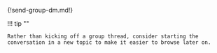 {!send-group-dm.md!}

!!! tip ""

    Rather than kicking off a group thread, consider starting the
    conversation in a new topic to make it easier to browse later on.
